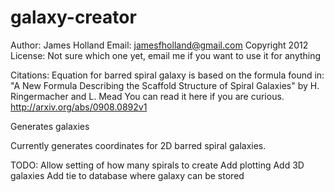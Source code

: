 galaxy-creator
==============
Author: James Holland
Email: jamesfholland@gmail.com
Copyright 2012
License:
Not sure which one yet, email me if you want to use it for anything

Citations:
Equation for barred spiral galaxy is based on the formula found in:
"A New Formula Describing the Scaffold Structure of Spiral Galaxies" by H. Ringermacher and L. Mead
You can read it here if you are curious. http://arxiv.org/abs/0908.0892v1

Generates galaxies

Currently generates coordinates for 2D barred spiral galaxies.

TODO:
Allow setting of how many spirals to create
Add plotting
Add 3D galaxies
Add tie to database where galaxy can be stored
